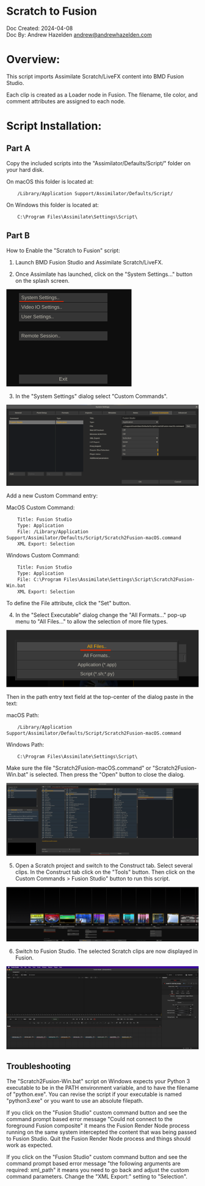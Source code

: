 # Scratch to Fusion

Doc Created: 2024-04-08  
Doc By: Andrew Hazelden <andrew@andrewhazelden.com>  

# Overview:
This script imports Assimilate Scratch/LiveFX content into BMD Fusion Studio.

Each clip is created as a Loader node in Fusion. The filename, tile color, and comment attributes are assigned to each node.

# Script Installation:

## Part A

Copy the included scripts into the "Assimilator/Defaults/Script/" folder on your hard disk.

On macOS this folder is located at:

		/Library/Application Support/Assimilator/Defaults/Script/

On Windows this folder is located at:

		C:\Program Files\Assimilate\Settings\Script\

## Part B

How to Enable the "Scratch to Fusion" script: 

1. Launch BMD Fusion Studio and Assimilate Scratch/LiveFX.

2. Once Assimilate has launched, click on the "System Settings..." button on the splash screen.

![Select Executable](Images/fusion-2.png)

3. In the "System Settings" dialog select "Custom Commands".  

![Select Executable](Images/fusion-3.png)

Add a new Custom Command entry:

MacOS Custom Command:

		Title: Fusion Studio
		Type: Application
		File: /Library/Application Support/Assimilator/Defaults/Script/Scratch2Fusion-macOS.command
		XML Export: Selection

Windows Custom Command:

		Title: Fusion Studio
		Type: Application
		File: C:\Program Files\Assimilate\Settings\Script\Scratch2Fusion-Win.bat
		XML Export: Selection

To define the File attribute, click the "Set" button.

4. In the "Select Executable" dialog change the "All Formats..." pop-up menu to "All Files..." to allow the selection of more file types.

![Select Executable](Images/fusion-4a.png)

Then in the path entry text field at the top-center of the dialog paste in the text:

macOS Path:

		/Library/Application Support/Assimilator/Defaults/Script/Scratch2Fusion-macOS.command

Windows Path:

		C:\Program Files\Assimilate\Settings\Script\

Make sure the file "Scratch2Fusion-macOS.command" or "Scratch2Fusion-Win.bat" is selected. Then press the "Open" button to close the dialog.

![Select Executable](Images/fusion-4b.png)

5. Open a Scratch project and switch to the Construct tab. Select several clips.  In the Construct tab click on the "Tools" button. Then click on the Custom Commands > Fusion Studio" button to run this script.

![Construct](Images/fusion-5.png)

6. Switch to Fusion Studio. The selected Scratch clips are now displayed in Fusion.

![Fusion Studio](Images/fusion-6.png)

## Troubleshooting

The "Scratch2Fusion-Win.bat" script on Windows expects your Python 3 executable to be in the PATH environment variable, and to have the filename of "python.exe". You can revise the script if your executable is named "python3.exe" or you want to use an absolute filepath.

If you click on the "Fusion Studio" custom command button and see the command prompt based error message "Could not connect to the foreground Fusion composite" it means the Fusion Render Node process running on the same system intercepted the content that was being passed to Fusion Studio. Quit the Fusion Render Node process and things should work as expected.

If you click on the "Fusion Studio" custom command button and see the command prompt based error message "the following arguments are required: xml_path" it means you need to go back and adjust the custom command parameters. Change the "XML Export:" setting to "Selection".



